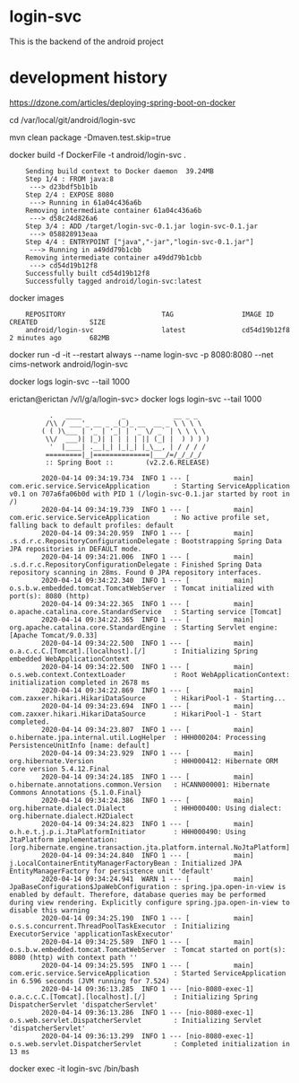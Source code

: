 # login-svc

This is the backend of the android project

# development history


https://dzone.com/articles/deploying-spring-boot-on-docker



cd  /var/local/git/android/login-svc

mvn clean package -Dmaven.test.skip=true

docker build -f DockerFile -t android/login-svc .


		Sending build context to Docker daemon  39.24MB
		Step 1/4 : FROM java:8
		 ---> d23bdf5b1b1b
		Step 2/4 : EXPOSE 8080
		 ---> Running in 61a04c436a6b
		Removing intermediate container 61a04c436a6b
		 ---> d58c24d826a6
		Step 3/4 : ADD /target/login-svc-0.1.jar login-svc-0.1.jar
		 ---> 058828913eaa
		Step 4/4 : ENTRYPOINT ["java","-jar","login-svc-0.1.jar"]
		 ---> Running in a49dd79b1cbb
		Removing intermediate container a49dd79b1cbb
		 ---> cd54d19b12f8
		Successfully built cd54d19b12f8
		Successfully tagged android/login-svc:latest


docker images

		REPOSITORY                        TAG                 IMAGE ID            CREATED             SIZE
		android/login-svc                 latest              cd54d19b12f8        2 minutes ago       682MB


docker run -d -it --restart always --name login-svc -p 8080:8080 --net cims-network android/login-svc



docker logs login-svc --tail 1000




erictan@erictan /v/l/g/a/login-svc> docker logs login-svc --tail 1000

			  .   ____          _            __ _ _
			 /\\ / ___'_ __ _ _(_)_ __  __ _ \ \ \ \
			( ( )\___ | '_ | '_| | '_ \/ _` | \ \ \ \
			 \\/  ___)| |_)| | | | | || (_| |  ) ) ) )
			  '  |____| .__|_| |_|_| |_\__, | / / / /
			 =========|_|==============|___/=/_/_/_/
			 :: Spring Boot ::        (v2.2.6.RELEASE)

			2020-04-14 09:34:19.734  INFO 1 --- [           main] com.eric.service.ServiceApplication      : Starting ServiceApplication v0.1 on 707a6fa06b0d with PID 1 (/login-svc-0.1.jar started by root in /)
			2020-04-14 09:34:19.739  INFO 1 --- [           main] com.eric.service.ServiceApplication      : No active profile set, falling back to default profiles: default
			2020-04-14 09:34:20.959  INFO 1 --- [           main] .s.d.r.c.RepositoryConfigurationDelegate : Bootstrapping Spring Data JPA repositories in DEFAULT mode.
			2020-04-14 09:34:21.006  INFO 1 --- [           main] .s.d.r.c.RepositoryConfigurationDelegate : Finished Spring Data repository scanning in 28ms. Found 0 JPA repository interfaces.
			2020-04-14 09:34:22.340  INFO 1 --- [           main] o.s.b.w.embedded.tomcat.TomcatWebServer  : Tomcat initialized with port(s): 8080 (http)
			2020-04-14 09:34:22.365  INFO 1 --- [           main] o.apache.catalina.core.StandardService   : Starting service [Tomcat]
			2020-04-14 09:34:22.365  INFO 1 --- [           main] org.apache.catalina.core.StandardEngine  : Starting Servlet engine: [Apache Tomcat/9.0.33]
			2020-04-14 09:34:22.500  INFO 1 --- [           main] o.a.c.c.C.[Tomcat].[localhost].[/]       : Initializing Spring embedded WebApplicationContext
			2020-04-14 09:34:22.500  INFO 1 --- [           main] o.s.web.context.ContextLoader            : Root WebApplicationContext: initialization completed in 2678 ms
			2020-04-14 09:34:22.869  INFO 1 --- [           main] com.zaxxer.hikari.HikariDataSource       : HikariPool-1 - Starting...
			2020-04-14 09:34:23.694  INFO 1 --- [           main] com.zaxxer.hikari.HikariDataSource       : HikariPool-1 - Start completed.
			2020-04-14 09:34:23.807  INFO 1 --- [           main] o.hibernate.jpa.internal.util.LogHelper  : HHH000204: Processing PersistenceUnitInfo [name: default]
			2020-04-14 09:34:23.929  INFO 1 --- [           main] org.hibernate.Version                    : HHH000412: Hibernate ORM core version 5.4.12.Final
			2020-04-14 09:34:24.185  INFO 1 --- [           main] o.hibernate.annotations.common.Version   : HCANN000001: Hibernate Commons Annotations {5.1.0.Final}
			2020-04-14 09:34:24.386  INFO 1 --- [           main] org.hibernate.dialect.Dialect            : HHH000400: Using dialect: org.hibernate.dialect.H2Dialect
			2020-04-14 09:34:24.823  INFO 1 --- [           main] o.h.e.t.j.p.i.JtaPlatformInitiator       : HHH000490: Using JtaPlatform implementation: [org.hibernate.engine.transaction.jta.platform.internal.NoJtaPlatform]
			2020-04-14 09:34:24.840  INFO 1 --- [           main] j.LocalContainerEntityManagerFactoryBean : Initialized JPA EntityManagerFactory for persistence unit 'default'
			2020-04-14 09:34:24.941  WARN 1 --- [           main] JpaBaseConfiguration$JpaWebConfiguration : spring.jpa.open-in-view is enabled by default. Therefore, database queries may be performed during view rendering. Explicitly configure spring.jpa.open-in-view to disable this warning
			2020-04-14 09:34:25.190  INFO 1 --- [           main] o.s.s.concurrent.ThreadPoolTaskExecutor  : Initializing ExecutorService 'applicationTaskExecutor'
			2020-04-14 09:34:25.589  INFO 1 --- [           main] o.s.b.w.embedded.tomcat.TomcatWebServer  : Tomcat started on port(s): 8080 (http) with context path ''
			2020-04-14 09:34:25.595  INFO 1 --- [           main] com.eric.service.ServiceApplication      : Started ServiceApplication in 6.596 seconds (JVM running for 7.524)
			2020-04-14 09:36:13.285  INFO 1 --- [nio-8080-exec-1] o.a.c.c.C.[Tomcat].[localhost].[/]       : Initializing Spring DispatcherServlet 'dispatcherServlet'
			2020-04-14 09:36:13.286  INFO 1 --- [nio-8080-exec-1] o.s.web.servlet.DispatcherServlet        : Initializing Servlet 'dispatcherServlet'
			2020-04-14 09:36:13.299  INFO 1 --- [nio-8080-exec-1] o.s.web.servlet.DispatcherServlet        : Completed initialization in 13 ms



docker exec -it login-svc /bin/bash